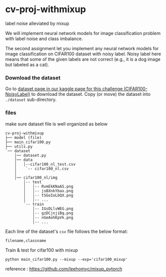 # cv-proj-withmixup
label noise alleviated by mixup 

We will implement neural network models for image classification problem with label noise and class imbalance.

The second assignment let you implement any neural network models for image classification on CIFAR100 dataset with noisy label.
Noisy label here means that some of the given labels are not correct (e.g., it is a dog image but labeled as a cat).

### Download the dataset

Go to [dataset page in our kaggle page for this challenge (CIFAR100-NoisyLabel)](https://www.kaggle.com/c/cifar100-image-classification-with-noisy-labels/data) to download the dataset. Copy (or move) the dataset into `./dataset` sub-directory.

### files

make sure dataset file is well organized as below

```
cv-proj-withmixup
├── model (file)
├── main_cifar100.py
├── utils.py
`── dataset
    │── dataset.py
    │── data
    │   │--cifar100_nl_test.csv
    │    `-- cifar100_nl.csv
    │
    │── cifar100_nl/img
        │-- test
        │   │-- RvmEkKNaAS.png
        │   │-- jsBXnkYbax.png
        │   │-- tSGoIoLbQX.png
        │   │-- ...
        `-- train
            │-- IGsDLlvWEG.png
            │-- gzDCjnjiBq.png
            │-- nGeAohKpVk.png
            │-- ...
```

Each line of the dataset's `csv` file follows the below format:
```
filename,classname
```

Train & test for cifar100 with mixup
```
python main_cifar100.py --mixup --exp='cifar100_mixup'
```

reference : https://github.com/leehomyc/mixup_pytorch
